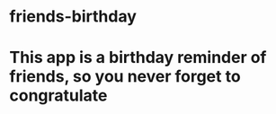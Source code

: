 # friends-birthday
# This app is a birthday reminder of friends, so you never forget to congratulate
